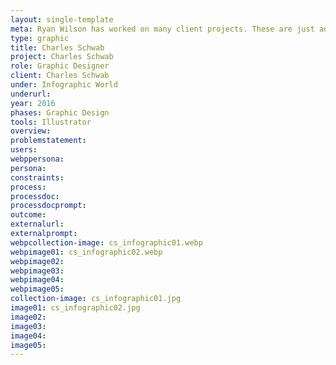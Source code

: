 ```yaml
---
layout: single-template
meta: Ryan Wilson has worked on many client projects. These are just an example of some of the excellent product design work that he could do on your project.
type: graphic
title: Charles Schwab
project: Charles Schwab
role: Graphic Designer
client: Charles Schwab
under: Infographic World
underurl:
year: 2016
phases: Graphic Design
tools: Illustrator
overview:
problemstatement:
users:
webppersona:
persona:
constraints:
process:
processdoc:
processdocprompt:
outcome:
externalurl:
externalprompt:
webpcollection-image: cs_infographic01.webp
webpimage01: cs_infographic02.webp
webpimage02:
webpimage03:
webpimage04:
webpimage05:
collection-image: cs_infographic01.jpg
image01: cs_infographic02.jpg
image02:
image03:
image04:
image05:
---
```

